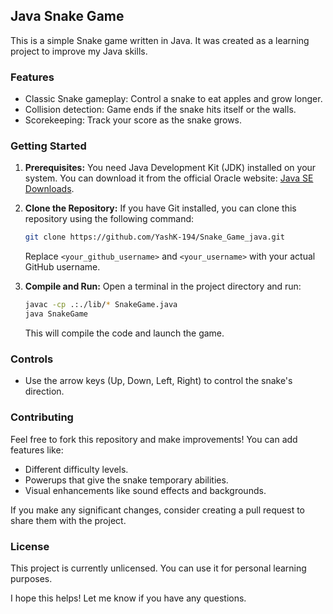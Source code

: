 ## Java Snake Game

This is a simple Snake game written in Java. It was created as a learning project to improve my Java skills.

### Features

* Classic Snake gameplay: Control a snake to eat apples and grow longer.
* Collision detection: Game ends if the snake hits itself or the walls.
* Scorekeeping: Track your score as the snake grows.

### Getting Started

1. **Prerequisites:** You need Java Development Kit (JDK) installed on your system. You can download it from the official Oracle website: [Java SE Downloads](https://www.oracle.com/java/technologies/javase-downloads.html).
2. **Clone the Repository:** If you have Git installed, you can clone this repository using the following command:

   ```bash
   git clone https://github.com/YashK-194/Snake_Game_java.git
   ```

   Replace `<your_github_username>` and `<your_username>` with your actual GitHub username.

3. **Compile and Run:** Open a terminal in the project directory and run:

   ```bash
   javac -cp .:./lib/* SnakeGame.java
   java SnakeGame
   ```

   This will compile the code and launch the game.

### Controls

* Use the arrow keys (Up, Down, Left, Right) to control the snake's direction.

### Contributing

Feel free to fork this repository and make improvements! You can add features like:

* Different difficulty levels.
* Powerups that give the snake temporary abilities.
* Visual enhancements like sound effects and backgrounds.

If you make any significant changes, consider creating a pull request to share them with the project.

### License

This project is currently unlicensed. You can use it for personal learning purposes.

I hope this helps! Let me know if you have any questions.

